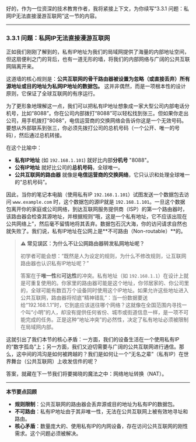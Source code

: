 好的，作为一位资深的技术教育作者，我将紧接上下文，为你续写“3.3.1 问题：私网IP无法直接漫游互联网”这一节的内容。

---

### 3.3.1 问题：私网IP无法直接漫游互联网

正如我们刚刚了解到的，私有IP地址为我们的局域网提供了海量的内部地址空间，但这扇便利之门的背后，也有一道无形的墙，将我们的内部网络与广阔的公共互联网隔离开来。

这道墙的核心规则是：**公共互联网的骨干路由器被设置为忽略（或直接丢弃）所有源地址或目的地址为私网IP地址的数据包。** 这并非偶然，而是一项根本性的设计原则，它保证了全球互联网的有序运行。

为了更形象地理解这一点，我们可以把私有IP地址想象成一家大型公司内部电话分机号，比如“8088”。你在公司内部拨打“8088”可以轻松找到张三。但如果你走出公司，用手机拨打“8088”，电信运营商的交换网络会告诉你这是一个无效号码。要想从外部联系到张三，你必须先拨打公司的总机号码（一个公开、唯一的号码），然后通过总机转接。

在这个比喻中：
*   **私有IP地址** (如 `192.168.1.101`) 就好比内部**分机号** "8088"。
*   **公有IP地址** 就好比公司的**总机号码**，全球唯一。
*   **公共互联网的路由器** 就像是**电信运营商的交换网络**，它只认识和处理全球唯一的“总机号码”。

因此，当你的笔记本电脑（使用私有IP `192.168.1.101`）试图发送一个数据包去访问 `www.example.com` 时，这个数据包的源IP就是 `192.168.1.101`。一旦这个数据包离开你的家庭或公司网络，到达互联网服务提供商（ISP）的第一个路由器时，该路由器会检查其源地址，并根据规则“哦，这是一个私有地址，它不应该出现在公共网络上”，然后毫不留情地将其丢弃。数据包石沉大海，你的访问请求自然也就失败了。我们说，私有IP地址在公网上是**不可路由（Non-routable）**的。

> **⚠️ 常见误区：为什么不让公网路由器转发私网地址呢？**
>
> 初学者可能会想：“既然是人为设定的规则，为什么不修改规则，让互联网路由器也认识私有IP地址呢？”
>
> 答案在于**唯一性**和**可达性**的冲突。私有地址（如 `192.168.1.1`）在设计上就是可重复使用的。你家里的路由器可能是这个地址，你邻居家的、你公司里的，全球可能有数百万个设备同时使用这个IP地址。如果允许这些地址进入公共互联网，路由器将彻底“精神错乱”：当一份数据要送给“192.168.1.1”时，它到底应该送往哪个网络？这就像在全国范围内寻找一个叫“小明”的人，却没有提供任何省份、城市或街道信息一样，是一项不可能完成的任务。正是这种“地址冲突”的必然性，决定了私有地址必须被限制在局域网内部。

这就引出了我们本节的核心矛盾：一方面，我们的设备生活在一个使用私有IP的“数字孤岛”上；另一方面，我们又迫切需要与广阔的公共互联网进行通信。那么，这中间的鸿沟是如何被跨越的？我们是如何让一个“无名之辈”（私有IP）在世界舞台（公共互联网）上收发信件的呢？

答案，就藏在下一节我们将要揭晓的魔法之中：网络地址转换（NAT）。

---
**本节要点回顾**

*   **规则限制**：公共互联网的路由器会丢弃源或目的地址为私有IP的数据包。
*   **不可路由**：私有IP地址由于其非唯一性，无法在公共互联网上被有效地寻址和路由。
*   **核心矛盾**：数量庞大的、使用私有IP的内网设备，存在访问公共互联网的刚性需求。这个问题必须被解决。